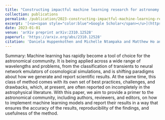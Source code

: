 ```yaml
---
title: "Constructing impactful machine learning research for astronomy: Best practices for researchers and reviewers"
collection: publications
permalink: /publication/2023-constructing-impactful-machine-learning-research-f
excerpt: '[<u><span style="color:blue">Google Scholar</span></u>](https://scholar.google.com/scholar?q=Constructing+impactful+machine+learning+research+for+astronomy:+Best+practices+for+researchers+and+reviewers)'
date: 2023-01-01
venue: 'arXiv preprint arXiv:2310.12528'
paperurl: 'https://arxiv.org/abs/2310.12528'
citation: 'Daniela Huppenkothen and Michelle Ntampaka and Matthew Ho and Morgan Fouesneau and Brian Nord and Joshua EG Peek and Mike Walmsley and John F Wu and Camille Avestruz and Tobias Buck and Massimo Brescia and Douglas P Finkbeiner and Andy D Goulding and Tomasz Kacprzak and Peter Melchior and Mario Pasquato and Nesar Ramachandra and Y-S Ting and Glenn van de Ven and Soledad Villar and VA Villar and Elad Zinger (2023). "Constructing impactful machine learning research for astronomy: Best practices for researchers and reviewers". arXiv preprint arXiv:2310.12528.'
---
```


Summary: Machine learning has rapidly become a tool of choice for the astronomical community. It is being applied across a wide range of wavelengths and problems, from the classification of transients to neural network emulators of cosmological simulations, and is shifting paradigms about how we generate and report scientific results. At the same time, this class of method comes with its own set of best practices, challenges, and drawbacks, which, at present, are often reported on incompletely in the astrophysical literature. With this paper, we aim to provide a primer to the astronomical community, including authors, reviewers, and editors, on how to implement machine learning models and report their results in a way that ensures the accuracy of the results, reproducibility of the findings, and usefulness of the method.
